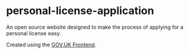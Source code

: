 # personal-license-application
An open source website designed to make the process of applying for a personal license easy.

Created using the [GOV.UK Frontend](https://frontend.design-system.service.gov.uk/).

